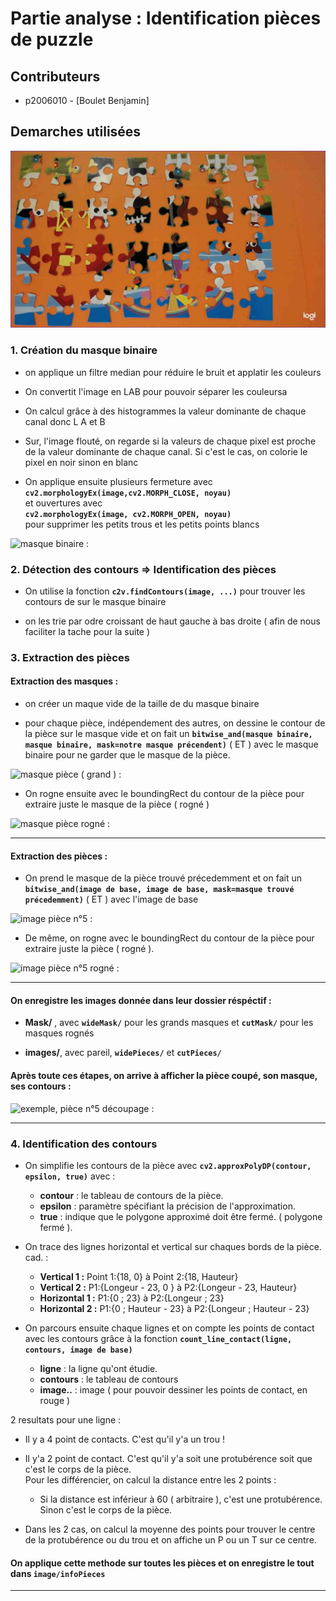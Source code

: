 # Partie analyse : Identification pièces de puzzle

## Contributeurs

- p2006010 - [Boulet Benjamin]

## Demarches utilisées

![image d'origine :](./images/startImage.jpg)

### 1. Création du masque binaire

- on applique un filtre median pour réduire le bruit et applatir les couleurs

- On convertit l'image en LAB pour pouvoir séparer les couleursa

- On calcul grâce à des histogrammes la valeur dominante de chaque canal donc L A et B

- Sur, l'image flouté, on regarde si la valeurs de chaque pixel est proche de la valeur dominante de chaque canal. Si c'est le cas, on colorie le pixel en noir sinon en blanc

- On applique ensuite plusieurs fermeture avec **`cv2.morphologyEx(image,cv2.MORPH_CLOSE, noyau)`**  
    et ouvertures avec  
    **`cv2.morphologyEx(image, cv2.MORPH_OPEN, noyau)`**  
    pour supprimer les petits trous et les petits points blancs

![masque binaire :](./)

### 2. Détection des contours => Identification des pièces

- On utilise la fonction **`c2v.findContours(image, ...)`** pour trouver les contours de sur le masque binaire

- on les trie par odre croissant de haut gauche à bas droite ( afin de nous faciliter la tache pour la suite )

### 3. Extraction des pièces

#### Extraction des masques : 

- on créer un maque vide de la taille de du masque binaire

- pour chaque pièce, indépendement des autres, on dessine le contour de la pièce sur le masque vide et on fait un **`bitwise_and(masque binaire, masque binaire, mask=notre masque précendent)`** ( ET ) avec le masque binaire pour ne garder que le masque de la pièce.

![masque pièce ( grand ) : ](./)

- On rogne ensuite avec le boundingRect du contour de la pièce pour extraire juste le masque de la pièce ( rogné )

![masque pièce rogné :](./)

---

#### Extraction des pièces : 



- On prend le masque de la pièce trouvé précedemment et on fait un **`bitwise_and(image de base, image de base, mask=masque trouvé précedemment)`** ( ET ) avec l'image de base

![image pièce n°5 :](./)

- De même, on rogne avec le boundingRect du contour de la pièce pour extraire juste la pièce ( rogné ).

![image pièce n°5 rogné :](./)
___
#### On enregistre les images donnée dans leur dossier réspéctif :  

- **Mask/** , avec **`wideMask/`** pour les grands masques et **`cutMask/`** pour les masques rognés  

- **images/**, avec pareil, **`widePieces/`** et **`cutPieces/`** 


#### Après toute ces étapes, on arrive à afficher la pièce coupé, son masque, ses contours :
![exemple, pièce n°5 découpage :](./)

___

### 4. Identification des contours

- On simplifie les contours de la pièce avec **`cv2.approxPolyDP(contour, epsilon, true)`** avec : 
    - **contour** : le tableau de contours de la pièce.
    - **epsilon** : paramètre spécifiant la précision de l'approximation. 
    - **true** : indique que le polygone approximé doit être fermé. ( polygone fermé ).

- On trace des lignes horizontal et vertical sur chaques bords de la pièce. cad. :
    - **Vertical 1 :** Point 1:{18, 0} à Point 2:{18, Hauteur}
    - **Vertical 2 :** P1:{Longeur - 23, 0 } à P2:{Longeur - 23, Hauteur}
    - **Horizontal 1 :** P1:{0 ; 23} à P2:{Longeur ; 23}
    - **Horizontal 2 :** P1:{0 ; Hauteur - 23} à P2:{Longeur ; Hauteur - 23}

- On parcours ensuite chaque lignes et on compte les points de contact avec les contours grâce à la fonction **`count_line_contact(ligne, contours, image de base)`**
    - **ligne** : la ligne qu'ont étudie.
    - **contours** : le tableau de contours
    - **image..** : image ( pour pouvoir dessiner les points de contact, en rouge )

2 resultats pour une ligne :

- Il y a 4 point de contacts. C'est qu'il y'a un trou !

- Il y'a 2 point de contact. C'est qu'il y'a soit une protubérence soit que c'est le corps de la pièce.  
  Pour les différencier, on calcul la distance entre les 2 points : 
    - Si la distance est inférieur à 60 ( arbitraire ), c'est une protubérence. Sinon c'est le corps de la pièce.

- Dans les 2 cas, on calcul la moyenne des points pour trouver le centre de la protubérence ou du trou et on affiche un P ou un T sur ce centre.

#### On applique cette methode sur toutes les pièces et on enregistre le tout dans `image/infoPieces`

___
